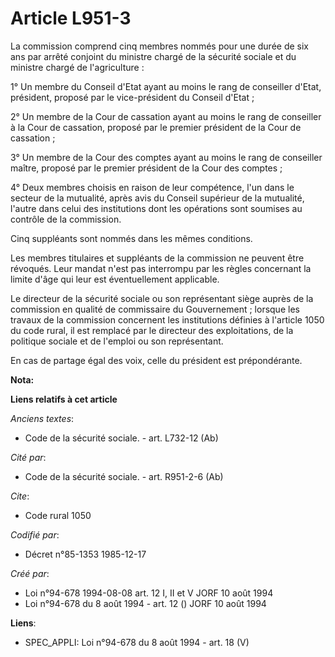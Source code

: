 # Article L951-3

La commission comprend cinq membres nommés pour une durée de six ans par arrêté conjoint du ministre chargé de la sécurité
sociale et du ministre chargé de l'agriculture :

1° Un membre du Conseil d'Etat ayant au moins le rang de conseiller d'Etat, président, proposé par le vice-président du
Conseil d'Etat ;

2° Un membre de la Cour de cassation ayant au moins le rang de conseiller à la Cour de cassation, proposé par le premier
président de la Cour de cassation ;

3° Un membre de la Cour des comptes ayant au moins le rang de conseiller maître, proposé par le premier président de la Cour
des comptes ;

4° Deux membres choisis en raison de leur compétence, l'un dans le secteur de la mutualité, après avis du Conseil supérieur
de la mutualité, l'autre dans celui des institutions dont les opérations sont soumises au contrôle de la commission.

Cinq suppléants sont nommés dans les mêmes conditions.

Les membres titulaires et suppléants de la commission ne peuvent être révoqués. Leur mandat n'est pas interrompu par les
règles concernant la limite d'âge qui leur est éventuellement applicable.

Le directeur de la sécurité sociale ou son représentant siège auprès de la commission en qualité de commissaire du
Gouvernement ; lorsque les travaux de la commission concernent les institutions définies à l'article 1050 du code rural, il
est remplacé par le directeur des exploitations, de la politique sociale et de l'emploi ou son représentant.

En cas de partage égal des voix, celle du président est prépondérante.

**Nota:**



**Liens relatifs à cet article**

_Anciens textes_:

  - Code de la sécurité sociale. - art. L732-12 (Ab)

_Cité par_:

  - Code de la sécurité sociale. - art. R951-2-6 (Ab)

_Cite_:

  - Code rural 1050

_Codifié par_:

  - Décret n°85-1353 1985-12-17

_Créé par_:

  - Loi n°94-678 1994-08-08 art. 12 I, II et V JORF 10 août 1994
  - Loi n°94-678 du 8 août 1994 - art. 12 () JORF 10 août 1994

**Liens**:

  - SPEC_APPLI: Loi n°94-678 du 8 août 1994 - art. 18 (V)
